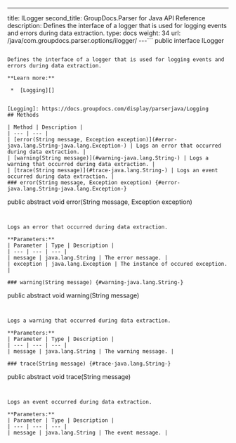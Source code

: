 ---
title: ILogger
second_title: GroupDocs.Parser for Java API Reference
description: Defines the interface of a logger that is used for logging events and errors during data extraction.
type: docs
weight: 34
url: /java/com.groupdocs.parser.options/ilogger/
---```
public interface ILogger
```

Defines the interface of a logger that is used for logging events and errors during data extraction.

**Learn more:**

 *  [Logging][]


[Logging]: https://docs.groupdocs.com/display/parserjava/Logging
## Methods

| Method | Description |
| --- | --- |
| [error(String message, Exception exception)](#error-java.lang.String-java.lang.Exception-) | Logs an error that occurred during data extraction. |
| [warning(String message)](#warning-java.lang.String-) | Logs a warning that occurred during data extraction. |
| [trace(String message)](#trace-java.lang.String-) | Logs an event occurred during data extraction. |
### error(String message, Exception exception) {#error-java.lang.String-java.lang.Exception-}
```
public abstract void error(String message, Exception exception)
```


Logs an error that occurred during data extraction.

**Parameters:**
| Parameter | Type | Description |
| --- | --- | --- |
| message | java.lang.String | The error message. |
| exception | java.lang.Exception | The instance of occured exception. |

### warning(String message) {#warning-java.lang.String-}
```
public abstract void warning(String message)
```


Logs a warning that occurred during data extraction.

**Parameters:**
| Parameter | Type | Description |
| --- | --- | --- |
| message | java.lang.String | The warning message. |

### trace(String message) {#trace-java.lang.String-}
```
public abstract void trace(String message)
```


Logs an event occurred during data extraction.

**Parameters:**
| Parameter | Type | Description |
| --- | --- | --- |
| message | java.lang.String | The event message. |

